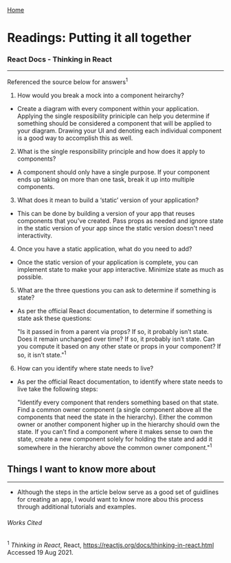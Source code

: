 [Home](README.md)

# Readings: Putting it all together

### React Docs - Thinking in React
---------------

Referenced the source below for answers<sup>1<sup>


1. How would you break a mock into a component heirarchy?

  
* Create a diagram with every component within your application. Applying the single resposibility priniciple can help you determine if something should be considered a component   that will be applied to your diagram. Drawing your UI and denoting each individual component is a good way to accomplish this as well.


2. What is the single responsibility principle and how does it apply to components?

  
* A component should only have a single purpose. If your component ends up taking on more than one task, break it up into multiple components.

  
3. What does it mean to build a ‘static’ version of your application?

  
* This can be done by building a version of your app that reuses components that you've created. Pass props as needed and ignore state in the static version of your app since the static version doesn't need interactivity.

  
4. Once you have a static application, what do you need to add?

  
* Once the static version of your application is complete, you can implement state to make your app interactive. Minimize state as much as possible.

  
5. What are the three questions you can ask to determine if something is state?

  
* As per the official React documentation, to determine if something is state ask these questions:

  
  "Is it passed in from a parent via props? If so, it probably isn’t state.
  Does it remain unchanged over time? If so, it probably isn’t state.
  Can you compute it based on any other state or props in your component? If so, it isn’t state."<sup>1<sup>



6. How can you identify where state needs to live?

* As per the official React documentation, to identify where state needs to live take the following steps:

  "Identify every component that renders something based on that state.
  Find a common owner component (a single component above all the components that need the state in the hierarchy).
  Either the common owner or another component higher up in the hierarchy should own the state.
  If you can’t find a component where it makes sense to own the state, create a new component solely for holding the state and add it somewhere in the hierarchy above the common   owner component."<sup>1<sup>


## Things I want to know more about
---------------
* Although the steps in the article below serve as a good set of guidlines for creating an app, I would want to know more abou this process through additional tutorials and examples.

###### Works Cited
<sup>1</sup> _Thinking in React_, React, https://reactjs.org/docs/thinking-in-react.html Accessed 19 Aug 2021.
